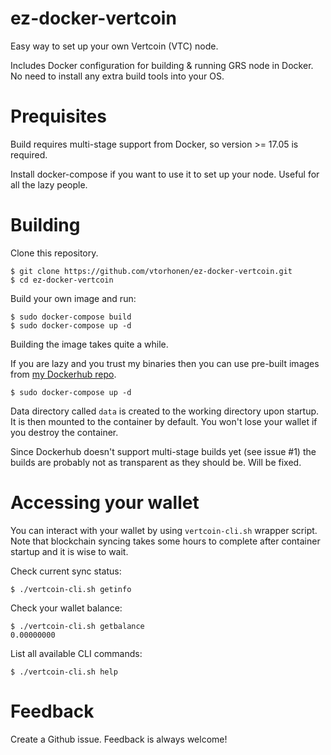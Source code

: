 # ez-docker-vertcoin

Easy way to set up your own Vertcoin (VTC) node.

Includes Docker configuration for building & running GRS node in Docker. No need to install any extra build tools into your OS.

# Prequisites

Build requires multi-stage support from Docker, so version >= 17.05 is required.

Install docker-compose if you want to use it to set up your node. Useful for all the lazy people.

# Building

Clone this repository.

```
$ git clone https://github.com/vtorhonen/ez-docker-vertcoin.git
$ cd ez-docker-vertcoin
```

Build your own image and run:

```
$ sudo docker-compose build
$ sudo docker-compose up -d
```

Building the image takes quite a while.

If you are lazy and you trust my binaries then you can use pre-built images from [my Dockerhub repo](https://hub.docker.com/r/vtorhonen/ez-docker-vertcoin/).

```
$ sudo docker-compose up -d
```

Data directory called `data` is created to the working directory upon startup. It is then mounted to the container by default. You won't lose your wallet if you destroy the container.

Since Dockerhub doesn't support multi-stage builds yet (see issue #1) the builds are probably not as transparent as they should be. Will be fixed.

# Accessing your wallet

You can interact with your wallet by using `vertcoin-cli.sh` wrapper script. Note that blockchain syncing takes some hours to complete after container startup and it is wise to wait.

Check current sync status:

```
$ ./vertcoin-cli.sh getinfo
```

Check your wallet balance:

```
$ ./vertcoin-cli.sh getbalance
0.00000000
```

List all available CLI commands:

```
$ ./vertcoin-cli.sh help
```

# Feedback

Create a Github issue. Feedback is always welcome!
